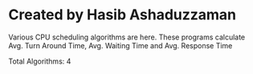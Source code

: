 # Created by Hasib Ashaduzzaman

Various CPU scheduling algorithms are here. These programs calculate Avg. Turn Around Time, Avg. Waiting Time and Avg. Response Time

Total Algorithms: 4
